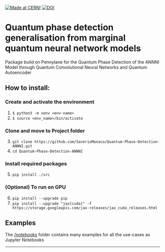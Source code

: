 [![Made at CERN!](https://img.shields.io/badge/CERN-CERN%20openlab-blue)](https://openlab.cern/) 
[![DOI](https://zenodo.org/badge/478113360.svg)](https://zenodo.org/badge/latestdoi/478113360)



# Quantum phase detection generalisation from marginal quantum neural network models
Package build on Pennylane for the Quantum Phase Detection of the ANNNI Model through Quantum Convolutional Neural Networks and Quantum Autoencoder
## How to install:
### Create and activate the environment
1. ```$ python3 -m venv <env-name>```
2. ```$ source <env_name>/bin/activate```

### Clone and move to Project folder
3. ```git clone https://github.com/SaverioMonaco/Quantum-Phase-Detection-ANNNI.git```
4. ```cd Quantum-Phase-Detection-ANNNI```

### Install required packages
5. ```pip install ./src```

### (Optional) To run on GPU
6. ```pip install --upgrade pip```
7. ```pip install --upgrade "jax[cuda]" -f https://storage.googleapis.com/jax-releases/jax_cuda_releases.html```

## Examples
The [/notebooks](notebooks) folder contains many examples for all the use-cases as Jupyter Notebooks

---
